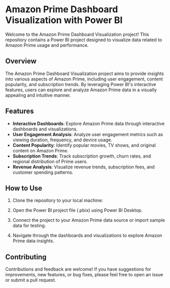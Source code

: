 # Amazon Prime Dashboard Visualization with Power BI

Welcome to the Amazon Prime Dashboard Visualization project! This repository contains a Power BI project designed to visualize data related to Amazon Prime usage and performance.

## Overview

The Amazon Prime Dashboard Visualization project aims to provide insights into various aspects of Amazon Prime, including user engagement, content popularity, and subscription trends. By leveraging Power BI's interactive features, users can explore and analyze Amazon Prime data in a visually appealing and intuitive manner.

## Features

- **Interactive Dashboards**: Explore Amazon Prime data through interactive dashboards and visualizations.
- **User Engagement Analysis**: Analyze user engagement metrics such as viewing duration, frequency, and device usage.
- **Content Popularity**: Identify popular movies, TV shows, and original content on Amazon Prime.
- **Subscription Trends**: Track subscription growth, churn rates, and regional distribution of Prime users.
- **Revenue Analysis**: Visualize revenue trends, subscription fees, and customer spending patterns.

## How to Use

1. Clone the repository to your local machine:

2. Open the Power BI project file (.pbix) using Power BI Desktop.

3. Connect the project to your Amazon Prime data source or import sample data for testing.

4. Navigate through the dashboards and visualizations to explore Amazon Prime data insights.

## Contributing

Contributions and feedback are welcome! If you have suggestions for improvements, new features, or bug fixes, please feel free to open an issue or submit a pull request.
